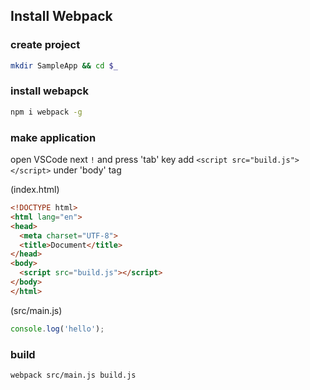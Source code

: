 ## Install Webpack

### create project

```bash
mkdir SampleApp && cd $_ 
```

### install webapck

```bash
npm i webpack -g
```

### make application

open VSCode next `!` and press 'tab' key
add `<script src="build.js"></script>` under 'body' tag

(index.html)
```html
<!DOCTYPE html>
<html lang="en">
<head>
  <meta charset="UTF-8">
  <title>Document</title>
</head>
<body>
  <script src="build.js"></script>
</body>
</html>
```

(src/main.js)
```javascript
console.log('hello');
```

### build

```bash
webpack src/main.js build.js
```
